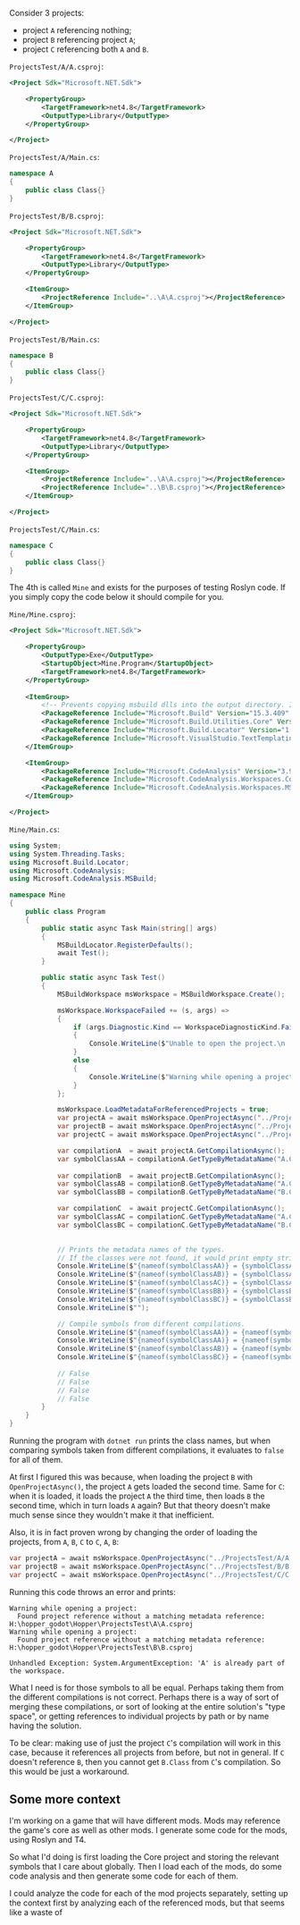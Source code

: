 Consider 3 projects:
- project `A` referencing nothing;
- project `B` referencing project `A`;
- project `C` referencing both `A` and `B`.

`ProjectsTest/A/A.csproj`:
```xml
<Project Sdk="Microsoft.NET.Sdk">

    <PropertyGroup>
        <TargetFramework>net4.8</TargetFramework>
        <OutputType>Library</OutputType>
    </PropertyGroup>

</Project>
```

`ProjectsTest/A/Main.cs`:
```C#
namespace A
{
    public class Class{}
}
```

`ProjectsTest/B/B.csproj`:
```xml
<Project Sdk="Microsoft.NET.Sdk">

    <PropertyGroup>
        <TargetFramework>net4.8</TargetFramework>
        <OutputType>Library</OutputType>
    </PropertyGroup>

    <ItemGroup>
        <ProjectReference Include="..\A\A.csproj"></ProjectReference>
    </ItemGroup>

</Project>
```

`ProjectsTest/B/Main.cs`:
```C#
namespace B
{
    public class Class{}
}
```

`ProjectsTest/C/C.csproj`:
```xml
<Project Sdk="Microsoft.NET.Sdk">

    <PropertyGroup>
        <TargetFramework>net4.8</TargetFramework>
        <OutputType>Library</OutputType>
    </PropertyGroup>

    <ItemGroup>
        <ProjectReference Include="..\A\A.csproj"></ProjectReference>
        <ProjectReference Include="..\B\B.csproj"></ProjectReference>
    </ItemGroup>

</Project>
```

`ProjectsTest/C/Main.cs`:
```C#
namespace C
{
    public class Class{}
}
```

The 4th is called `Mine` and exists for the purposes of testing Roslyn code. 
If you simply copy the code below it should compile for you.

`Mine/Mine.csproj`:
```xml
<Project Sdk="Microsoft.NET.Sdk">

    <PropertyGroup>
        <OutputType>Exe</OutputType>
        <StartupObject>Mine.Program</StartupObject>
        <TargetFramework>net4.8</TargetFramework>
    </PropertyGroup>
    
    <ItemGroup>
        <!-- Prevents copying msbuild dlls into the output directory. Instead, locate the ones on system -->
        <PackageReference Include="Microsoft.Build" Version="15.3.409" ExcludeAssets="runtime" />
        <PackageReference Include="Microsoft.Build.Utilities.Core" Version="15.3.409" ExcludeAssets="runtime" />
        <PackageReference Include="Microsoft.Build.Locator" Version="1.1.2" />
        <PackageReference Include="Microsoft.VisualStudio.TextTemplating.14.0" Version="14.3.25407" />
    </ItemGroup>

    <ItemGroup>
        <PackageReference Include="Microsoft.CodeAnalysis" Version="3.9.0" />
        <PackageReference Include="Microsoft.CodeAnalysis.Workspaces.Common" Version="3.9.0" />
        <PackageReference Include="Microsoft.CodeAnalysis.Workspaces.MSBuild" Version="3.9.0" />
    </ItemGroup>

</Project>
```

`Mine/Main.cs`:
```C#
using System;
using System.Threading.Tasks;
using Microsoft.Build.Locator;
using Microsoft.CodeAnalysis;
using Microsoft.CodeAnalysis.MSBuild;

namespace Mine
{
    public class Program
    {
        public static async Task Main(string[] args)
        {
            MSBuildLocator.RegisterDefaults();
            await Test();
        }

        public static async Task Test()
        {
            MSBuildWorkspace msWorkspace = MSBuildWorkspace.Create();

            msWorkspace.WorkspaceFailed += (s, args) => 
            {
                if (args.Diagnostic.Kind == WorkspaceDiagnosticKind.Failure)
                {
                    Console.WriteLine($"Unable to open the project.\n  {args.Diagnostic.Message}");
                }
                else
                {
                    Console.WriteLine($"Warning while opening a project:\n  {args.Diagnostic.Message}");
                }
            };

            msWorkspace.LoadMetadataForReferencedProjects = true;
            var projectA = await msWorkspace.OpenProjectAsync("../ProjectsTest/A/A.csproj");
            var projectB = await msWorkspace.OpenProjectAsync("../ProjectsTest/B/B.csproj");
            var projectC = await msWorkspace.OpenProjectAsync("../ProjectsTest/C/C.csproj");

            var compilationA  = await projectA.GetCompilationAsync();
            var symbolClassAA = compilationA.GetTypeByMetadataName("A.Class");
            
            var compilationB  = await projectB.GetCompilationAsync();
            var symbolClassAB = compilationB.GetTypeByMetadataName("A.Class");
            var symbolClassBB = compilationB.GetTypeByMetadataName("B.Class");

            var compilationC  = await projectC.GetCompilationAsync();
            var symbolClassAC = compilationC.GetTypeByMetadataName("A.Class");
            var symbolClassBC = compilationC.GetTypeByMetadataName("B.Class");

            
            // Prints the metadata names of the types.
            // If the classes were not found, it would print empty strings instead of their metadata names.
            Console.WriteLine($"{nameof(symbolClassAA)} = {symbolClassAA}");
            Console.WriteLine($"{nameof(symbolClassAB)} = {symbolClassAB}");
            Console.WriteLine($"{nameof(symbolClassAC)} = {symbolClassAC}");
            Console.WriteLine($"{nameof(symbolClassBB)} = {symbolClassBB}");
            Console.WriteLine($"{nameof(symbolClassBC)} = {symbolClassBC}");
            Console.WriteLine($"");

            // Compile symbols from different compilations.
            Console.WriteLine($"{nameof(symbolClassAA)} = {nameof(symbolClassAB)}? {symbolClassAA == symbolClassAB}");
            Console.WriteLine($"{nameof(symbolClassAA)} = {nameof(symbolClassAC)}? {symbolClassAA == symbolClassAC}");
            Console.WriteLine($"{nameof(symbolClassAB)} = {nameof(symbolClassAC)}? {symbolClassAA == symbolClassAC}");
            Console.WriteLine($"{nameof(symbolClassBC)} = {nameof(symbolClassBB)}? {symbolClassBC == symbolClassBB}");
            
            // False
            // False
            // False
            // False
        }
    }
}
```

Running the program with `dotnet run` prints the class names, but when comparing symbols taken from different compilations, it evaluates to `false` for all of them.

At first I figured this was because, when loading the project `B` with `OpenProjectAsync()`, the project `A` gets loaded the second time. 
Same for `C`: when it is loaded, it loads the project `A` the third time, then loads `B` the second time, which in turn loads `A` again?
But that theory doesn't make much sense since they wouldn't make it that inefficient.

Also, it is in fact proven wrong by changing the order of loading the projects, from `A`, `B`, `C` to `C`, `A`, `B`:
```C#
var projectA = await msWorkspace.OpenProjectAsync("../ProjectsTest/A/A.csproj");
var projectB = await msWorkspace.OpenProjectAsync("../ProjectsTest/B/B.csproj");
var projectC = await msWorkspace.OpenProjectAsync("../ProjectsTest/C/C.csproj");
```

Running this code throws an error and prints:
```
Warning while opening a project:
  Found project reference without a matching metadata reference: H:\hopper_godot\Hopper\ProjectsTest\A\A.csproj
Warning while opening a project:
  Found project reference without a matching metadata reference: H:\hopper_godot\Hopper\ProjectsTest\B\B.csproj

Unhandled Exception: System.ArgumentException: 'A' is already part of the workspace.
```

What I need is for those symbols to all be equal. 
Perhaps taking them from the different compilations is not correct.
Perhaps there is a way of sort of merging these compilations, or sort of looking at the entire solution's "type space", or getting references to individual projects by path or by name having the solution.

To be clear: making use of just the project `C`'s compilation will work in this case, because it references all projects from before, but not in general.
If `C` doesn't reference `B`, then you cannot get `B.Class` from `C`'s compilation.
So this would be just a workaround.

## Some more context

I'm working on a game that will have different mods.
Mods may reference the game's core as well as other mods.
I generate some code for the mods, using Roslyn and T4.

So what I'd doing is first loading the Core project and storing the relevant symbols that I care about globally.
Then I load each of the mods, do some code analysis and then generate some code for each of them.

I could analyze the code for each of the mod projects separately, setting up the context first by analyzing each of the referenced mods, but that seems like a waste of 